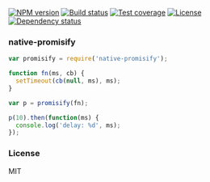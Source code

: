 [![NPM version][npm-img]][npm-url]
[![Build status][travis-img]][travis-url]
[![Test coverage][coveralls-img]][coveralls-url]
[![License][license-img]][license-url]
[![Dependency status][david-img]][david-url]

### native-promisify

```js
var promisify = require('native-promisify');

function fn(ms, cb) {
  setTimeout(cb(null, ms), ms);
}

var p = promisify(fn);

p(10).then(function(ms) {
  console.log('delay: %d', ms);
});
```

### License
MIT

[npm-img]: https://img.shields.io/npm/v/native-promisify.svg?style=flat-square
[npm-url]: https://npmjs.org/package/native-promisify
[travis-img]: https://img.shields.io/travis/coderhaoxin/native-promisify.svg?style=flat-square
[travis-url]: https://travis-ci.org/coderhaoxin/native-promisify
[coveralls-img]: https://img.shields.io/coveralls/coderhaoxin/native-promisify.svg?style=flat-square
[coveralls-url]: https://coveralls.io/r/coderhaoxin/native-promisify?branch=master
[license-img]: https://img.shields.io/badge/license-MIT-green.svg?style=flat-square
[license-url]: http://opensource.org/licenses/MIT
[david-img]: https://img.shields.io/david/coderhaoxin/native-promisify.svg?style=flat-square
[david-url]: https://david-dm.org/coderhaoxin/native-promisify
